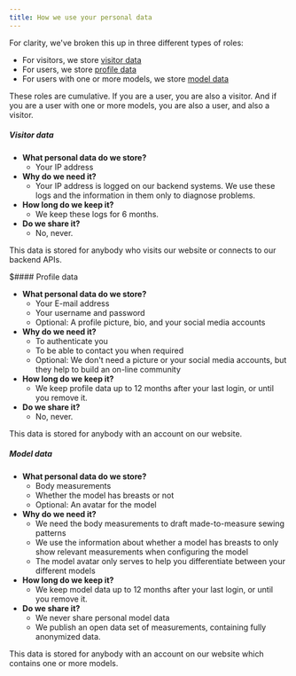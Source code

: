 ```yaml
---
title: How we use your personal data
---
```


For clarity, we've broken this up in three different types of roles:

- For visitors, we store [visitor data](#visitor-data)
- For users, we store [profile data](#profile-data)
- For users with one or more models, we store [model data](#model-data)

These roles are cumulative. If you are a user, you are also a visitor. And if you are a user with one or more models, you are also a user, and also a visitor.

<Note>

##### Visitor data

- **What personal data do we store?**
  - Your IP address
- **Why do we need it?**
  - Your IP address is logged on our backend systems. We use these logs and the information in them only to diagnose problems.
- **How long do we keep it?**
  - We keep these logs for 6 months.
- **Do we share it?**
  - No, never.

This data is stored for anybody who visits our website or connects to our backend APIs.

</Note>

<Note>

$#### Profile data

- **What personal data do we store?**
  - Your E-mail address
  - Your username and password
  - Optional: A profile picture, bio, and your social media accounts
- **Why do we need it?**
  - To authenticate you
  - To be able to contact you when required
  - Optional: We don't need a picture or your social media accounts, but they help to build an on-line community
- **How long do we keep it?**
  - We keep profile data up to 12 months after your last login, or until you remove it.
- **Do we share it?**
  - No, never.

This data is stored for anybody with an account on our website.

</Note>

<Note>

##### Model data

- **What personal data do we store?**
  - Body measurements
  - Whether the model has breasts or not
  - Optional: An avatar for the model
- **Why do we need it?**
  - We need the body measurements to draft made-to-measure sewing patterns
  - We use the information about whether a model has breasts to only show relevant measurements when configuring the model
  - The model avatar only serves to help you differentiate between your different models
- **How long do we keep it?**
  - We keep model data up to 12 months after your last login, or until you remove it.
- **Do we share it?**
  - We never share personal model data
  - We publish an open data set of measurements, containing fully anonymized data.

This data is stored for anybody with an account on our website which contains one or more models.

</Note>
